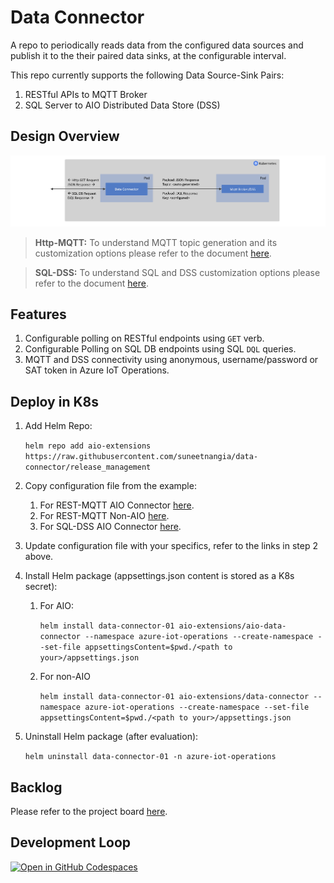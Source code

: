 # Data Connector

A repo to periodically reads data from the configured data sources and publish it to the their paired data sinks, at the configurable interval.

This repo currently supports the following Data Source-Sink Pairs:

1. RESTful APIs to MQTT Broker
2. SQL Server to AIO Distributed Data Store (DSS)

## Design Overview

![Design](docs/Design.png)

> **Http-MQTT:** To understand MQTT topic generation and its customization options please refer to the document [here](docs/AppSettingsHttpMqtt.md#Supported-Customizations).

> **SQL-DSS:** To understand SQL and DSS customization options please refer to the document [here](docs/AppSettingsSqlDss.md#Supported-Customizations).

## Features

1. Configurable polling on RESTful endpoints using `GET` verb.
2. Configurable Polling on SQL DB endpoints using SQL `DQL` queries.
3. MQTT and DSS connectivity using anonymous, username/password or SAT token in Azure IoT Operations.

## Deploy in K8s

1. Add Helm Repo:

    ```helm repo add aio-extensions https://raw.githubusercontent.com/suneetnangia/data-connector/release_management```

2. Copy configuration file from the example:
   1. For REST-MQTT AIO Connector [here](docs/AppSettingsHttpMqtt.md#Example-appsettings.json-for-AIO-MQTT-broker).
   2. For REST-MQTT Non-AIO [here](docs/AppSettingsHttpMqtt.md#Example-appsettings.json-for-non-AIO-MQTT-broker).
   3. For SQL-DSS AIO Connector [here](docs/AppSettingsSqlDss.md).

3. Update configuration file with your specifics, refer to the links in step 2 above.

4. Install Helm package (appsettings.json content is stored as a K8s secret):
   1. For AIO:

        ```helm install data-connector-01 aio-extensions/aio-data-connector --namespace azure-iot-operations --create-namespace --set-file appsettingsContent=$pwd./<path to your>/appsettings.json```

   2. For non-AIO

        ```helm install data-connector-01 aio-extensions/data-connector --namespace azure-iot-operations --create-namespace --set-file appsettingsContent=$pwd./<path to your>/appsettings.json```

5. Uninstall Helm package (after evaluation):

    ```helm uninstall data-connector-01 -n azure-iot-operations```

## Backlog

Please refer to the project board [here](https://github.com/users/suneetnangia/projects/3).

## Development Loop

[![Open in GitHub Codespaces](https://github.com/codespaces/badge.svg)](https://codespaces.new/suneetnangia/data-connector/)
